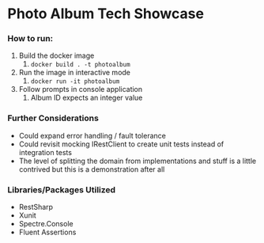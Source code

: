 # Photo Album Tech Showcase

### How to run:
1. Build the docker image
   1. `docker build . -t photoalbum`
2. Run the image in interactive mode
   1. `docker run -it photoalbum`
3. Follow prompts in console application
   1. Album ID expects an integer value

### Further Considerations
* Could expand error handling / fault tolerance
* Could revisit mocking IRestClient to create unit tests instead of integration tests
* The level of splitting the domain from implementations and stuff is a little contrived but this is a demonstration after all

### Libraries/Packages Utilized
* RestSharp
* Xunit
* Spectre.Console
* Fluent Assertions

